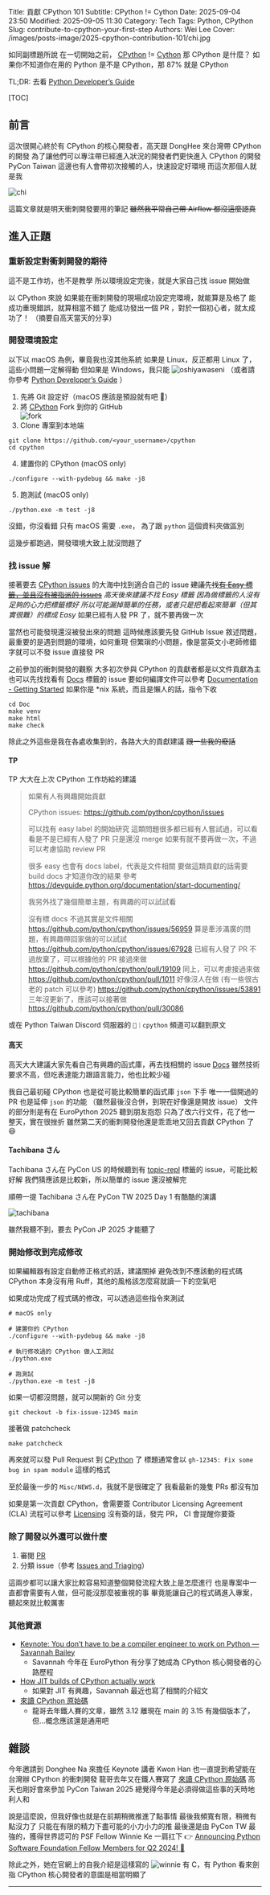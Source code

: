 Title: 貢獻 CPython 101
Subtitle: CPython != Cython
Date: 2025-09-04 23:50
Modified: 2025-09-05 11:30
Category: Tech
Tags: Python, CPython
Slug: contribute-to-cpython-your-first-step
Authors: Wei Lee
Cover: /images/posts-image/2025-cpython-contribution-101/chi.jpg

如同副標題所說
在一切開始之前， [CPython] != [Cython]
那 CPython 是什麼？
如果你不知道你在用的 Python 是不是 CPython，那 87% 就是 CPython

<!--more-->

TL;DR: 去看 [Python Developer’s Guide]

[TOC]

## 前言
這次很開心終於有 CPython 的核心開發者，高天跟 DongHee 來台灣帶 CPython 的開發
為了讓他們可以專注帶已經進入狀況的開發者們更快進入 CPython 的開發
PyCon Taiwan 這邊也有人會帶初次接觸的人，快速設定好環境
而這次那個人就是我

![chi](/images/posts-image/2025-cpython-contribution-101/chi.jpg)

這篇文章就是明天衝刺開發要用的筆記
~~雖然我平常自己帶 Airflow 都沒這麼認真~~

## 進入正題

### 重新設定對衝刺開發的期待
這不是工作坊，也不是教學
所以環境設定完後，就是大家自己找 issue 開始做

以 CPython 來說
如果能在衝刺開發的現場成功設定完環境，就能算是及格了
能成功重現錯誤，就算相當不錯了
能成功發出一個 PR ，對於一個初心者，就太成功了！
（摘要自高天當天的分享）

### 開發環境設定
以下以 macOS 為例，畢竟我也沒其他系統
如果是 Linux，反正都用 Linux 了，這些小問題一定解得動
但如果是 Windows，我只能
![oshiyawaseni](/images/posts-image/2025-cpython-contribution-101/oshiyawaseni.jpg)
（或者請你參考 [Python Developer’s Guide] ）

1. 先將 Git 設定好（macOS 應該是預設就有吧 🤔）
2. 將 [CPython] Fork 到你的 GitHub  
   ![fork](/images/posts-image/2025-cpython-contribution-101/fork.jpg)
3. Clone 專案到本地端

```shell
git clone https://github.com/<your_username>/cpython
cd cpython
```

4. 建置你的 CPython (macOS only)

```shell
./configure --with-pydebug && make -j8
```

5. 跑測試 (macOS only)

```shell
./python.exe -m test -j8
```

沒錯，你沒看錯
只有 macOS 需要 `.exe`，
為了跟 `python` 這個資料夾做區別

這幾步都跑過，開發環境大致上就沒問題了

### 找 issue 解
接著要去 [CPython issues] 的大海中找到適合自己的 issue
~~建議先找[有 Easy 標籤，並且沒有被指派的 issues][easy-unassigned]~~
*高天後來建議不找 Easy 標籤*
*因為做標籤的人沒有足夠的心力把標籤標好*
*所以可能漏掉簡單的任務，或者只是把看起來簡單（但其實很難）的標成 Easy*
如果已經有人發 PR 了，就不要再做一次

當然也可能發現還沒被發出來的問題
這時候應該要先發 GitHub Issue
敘述問題，最重要的是遇到問題的環境，如何重現
但繁瑣的小問題，像是當英文小老師修錯字就可以不發 issue 直接發 PR

之前參加的衝刺開發的觀察
大多初次參與 CPython 的貢獻者都是以文件貢獻為主
也可以先找找看有 [Docs][docs-label] 標籤的 issue
要如何編譯文件可以參考 [Documentation - Getting Started]
如果你是 *nix 系統，而且是懶人的話，指令下收

```shell
cd Doc
make venv
make html
make check
```

除此之外這些是我在各處收集到的，各路大大的貢獻建議 ~~跟一些我的廢話~~

#### TP
TP 大大在上次 CPython 工作坊給的建議

> 如果有人有興趣開始貢獻
>
> CPython issues:
> <https://github.com/python/cpython/issues>
>
> 可以找有 easy label 的開始研究
> 這類問題很多都已經有人嘗試過，可以看看是不是已經有人發了 PR 只是還沒 merge
> 如果有就不要再做一次，不過可以考慮協助 review PR
>
> 很多 easy 也會有 docs label，代表是文件相關
> 要做這類貢獻的話需要 build docs 才知道你改的結果
> 參考 <https://devguide.python.org/documentation/start-documenting/>
>
> 我另外找了幾個簡單主題，有興趣的可以試試看
>
> 沒有標 docs 不過其實是文件相關 <https://github.com/python/cpython/issues/56959>
> 算是牽涉滿廣的問題，有興趣帶回家做的可以試試 <https://github.com/python/cpython/issues/67928>
> 已經有人發了 PR 不過放棄了，可以根據他的 PR 接過來做 <https://github.com/python/cpython/pull/19109>
> 同上，可以考慮接過來做 <https://github.com/python/cpython/pull/1011>
> 好像沒人在做 (有一些很古老的 patch 可以參考) <https://github.com/python/cpython/issues/53891>
> 三年沒更新了，應該可以接著做 <https://github.com/python/cpython/pull/30086>

或在 Python Taiwan Discord 伺服器的 `🏃｜cpython` 頻道可以翻到原文

#### 高天
高天大大建議大家先看自己有興趣的函式庫，再去找相關的 issue
[Docs][docs-label] 雖然技術要求不高，但吃表達能力跟語言能力，他也比較少碰

我自己最初碰 CPython 也是從可能比較簡單的函式庫 `json` 下手
唯一一個開過的 PR 也是延伸 `json` 的功能
（雖然最後沒合併，到現在好像還是開放 issue）
文件的部分則是有在 EuroPython 2025 聽到朋友抱怨
只為了改六行文件，花了他一整天，實在很挫折
雖然第二天的衝刺開發他還是乖乖地又回去貢獻 CPython 了 😆

#### Tachibana さん
Tachibana さん在 PyCon US 的時候聽到有 [topic-repl] 標籤的 issue，可能比較好解
我們猜應該是比較新，所以簡單的 issue 還沒被解完

順帶一提 Tachibana さん在 PyCon TW 2025 Day 1 有酷酷的演講

![tachibana](/images/posts-image/2025-cpython-contribution-101/tachibana.jpg)

雖然我聽不到，要去 PyCon JP 2025 才能聽了

### 開始修改到完成修改
如果編輯器有設定自動修正格式的話，建議關掉
避免改到不應該動的程式碼
CPython 本身沒有用 Ruff，其他的風格該怎麼寫就讀一下的空氣吧

如果成功完成了程式碼的修改，可以透過這些指令來測試

```shell
# macOS only

# 建置你的 CPython
./configure --with-pydebug && make -j8

# 執行修改過的 CPython 做人工測試
./python.exe

# 跑測試
./python.exe -m test -j8
```

如果一切都沒問題，就可以開新的 Git 分支

```shell
git checkout -b fix-issue-12345 main
```

接著做 patchcheck

```shell
make patchcheck
```

再來就可以發 Pull Request 到 [CPython] 了
標題通常會以 `gh-12345: Fix some bug in spam module` 這樣的格式

至於最後一步的 `Misc/NEWS.d`，我就不是很確定了
我看最新的幾隻 PRs 都沒有加

如果是第一次貢獻 CPython，會需要簽 Contributor Licensing Agreement (CLA)
流程可以參考 [Licensing]
沒有簽的話，發完 PR， CI 會提醒你要簽

### 除了開發以外還可以做什麼
1. 審閱 [PR](https://github.com/python/cpython/pulls?q=sort%3Aupdated-desc+is%3Apr+is%3Aopen+-is%3Adraft+)
2. 分類 issue（參考 [Issues and Triaging]）

這兩步都可以讓大家比較容易知道整個開發流程大致上是怎麼進行
也是專案中一直都會需要有人做，但可能沒那麼被重視的事
畢竟能讓自己的程式碼進入專案，聽起來就比較厲害

### 其他資源
* [Keynote: You don’t have to be a compiler engineer to work on Python — Savannah Bailey](https://www.youtube.com/watch?v=WGXXxGLBVF4)
    * Savannah 今年在 EuroPython 有分享了她成為 CPython 核心開發者的心路歷程
* [How JIT builds of CPython actually work](https://savannah.dev/posts/how-your-code-runs-in-a-jit-build/)
    * 如果對 JIT 有興趣，Savannah 最近也寫了相關的介紹文
* [來讀 CPython 原始碼]
    * 龍哥去年鐵人賽的文章，雖然 3.12 離現在 main 的 3.15 有幾個版本了，但...概念應該還是通用吧

## 雜談
今年邀請到 Donghee Na 來擔任 Keynote 講者
Kwon Han 也一直提到希望能在台灣辦 CPython 的衝刺開發
龍哥去年又在鐵人賽寫了 [來讀 CPython 原始碼]
高天也剛好會來參加 PyCon Taiwan 2025
總覺得今年是必須得做這些事的天時地利人和

說是這麼說，但我好像也就是在前期稍微推進了點事情
最後我頻寬有限，稍微有點沒力了
只能在有限的精力下盡可能的小力小力的推
最後還是由 PyCon TW 最強的，獲得世界認可的 PSF Fellow Winnie Ke 一肩扛下
👉 [Announcing Python Software Foundation Fellow Members for Q2 2024! 🎉](https://pyfound.blogspot.com/2024/10/announcing-python-software-foundation.html)

除此之外，她在官網上的自我介紹是這樣寫的
![winnie](/images/posts-image/2025-cpython-contribution-101/winnie.jpg)
有 C，有 Python
看來劍指 CPython 核心開發者的意圖是相當明顯了

---

[CPython]: <https://github.com/python/cpython/>
[Cython]: <https://cython.org/>
[Python Developer’s Guide]: https://devguide.python.org/
[CPython issues]: https://github.com/python/cpython/issues
[easy-unassigned]: https://github.com/python/cpython/issues?q=is%3Aissue%20state%3Aopen%20label%3Aeasy%20no%3Aassignee
[docs-label]: https://github.com/python/cpython/issues?q=sort%3Aupdated-desc+state%3Aopen+label%3Adocs
[Documentation - Getting Started]: https://devguide.python.org/documentation/start-documenting/
[topic-repl]: https://github.com/python/cpython/issues?q=sort%3Aupdated-desc%20is%3Aissue%20is%3Aopen%20label%3Atopic-repl
[Licensing]: https://devguide.python.org/getting-started/pull-request-lifecycle/#cla
[Issues and Triaging]: https://devguide.python.org/triage/
[來讀 CPython 原始碼]: https://pythonbook.cc/chapters/cpython/introduction
